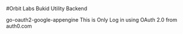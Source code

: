 #Orbit Labs
Bukid Utility Backend

go-oauth2-google-appengine
This is Only Log in using OAuth 2.0 from auth0.com


